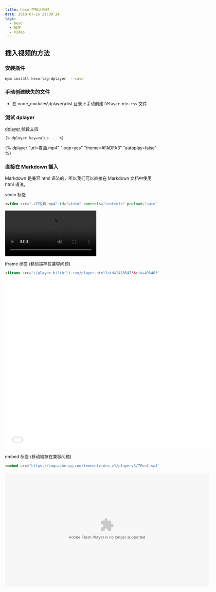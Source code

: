```yaml
---
title: hexo 中插入视频
date: 2018-07-16 21:38:24
tags:
  - hexo
  - 插件
  - video
---
```

## 插入视频的方法

### 安装插件

``` bash
npm install hexo-tag-dplayer  --save
```

### 手动创建缺失的文件

- 在 node_modules\dplayer\dist 目录下手动创建 `DPlayer.min.css` 文件

### 测试 dplayer

[dplayer 参数文档](https://github.com/liaoyajun/hexo-tag-dplayer)
``` plain
{% dplayer key=value ... %}
```
{% dplayer "url=夜曲.mp4" "loop=yes" "theme=#FADFA3" "autoplay=false" %}

### 直接在 Markdown 插入

Markdown 是兼容 html 语法的，所以我们可以直接在 Markdown 文档中使用 html 语法。

vedio 标签
``` html
<video src="./红玫瑰.mp4" id="video" controls="controls" preload="auto" webkit-playsinline="true" x5-video-player-type="h5" x5-video-player-fullscreen="true" playsinline></video>
```
<video src="./红玫瑰.mp4" id="video" controls="controls" preload="auto" webkit-playsinline="true" x5-video-player-type="h5" x5-video-player-fullscreen="true" playsinline></video>

iframe 标签 (移动端存在兼容问题)
``` html
<iframe src="//player.bilibili.com/player.html?aid=24185473&cid=40540394&page=1" width=680 height=556 scrolling="no" border="0" frameborder="no" framespacing="0" allowfullscreen="true"> </iframe>
```
<iframe src="//player.bilibili.com/player.html?aid=24185473&cid=40540394&page=1" width=680 height=556 scrolling="no" border="0" frameborder="no" framespacing="0" allowfullscreen="true"> </iframe>

embed 标签 (移动端存在兼容问题)
``` html
<embed src="https://imgcache.qq.com/tencentvideo_v1/playerv3/TPout.swf?max_age=86400&v=20161117&vid=j0689lrdcjs&auto=0" allowFullScreen="true" quality="high" width="670" height="377" align="middle" allowScriptAccess="always" type="application/x-shockwave-flash"></embed>
```
<embed src="https://imgcache.qq.com/tencentvideo_v1/playerv3/TPout.swf?max_age=86400&v=20161117&vid=j0689lrdcjs&auto=0" allowFullScreen="true" quality="high" width="670" height="377" align="middle" allowScriptAccess="always" type="application/x-shockwave-flash"></embed>
